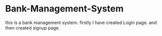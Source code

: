 # Bank-Management-System
this is a bank management system. firstly I have created Login page. and then created signup page.
